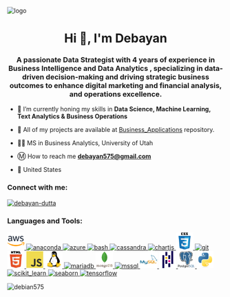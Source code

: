![logo](https://github.com/DebiAn575/DebiAn575/blob/main/Modern%20Minimal%20Technology%20Background%20Banner.png.png)
<h1 align="center">Hi 👋, I'm Debayan</h1>
<h3 align="center">A passionate Data Strategist with 4 years of experience in Business Intelligence and Data Analytics , specializing in data-driven decision-making and driving strategic business outcomes to enhance digital marketing and financial analysis, and operations excellence.</h3>

- 🌱 I’m currently honing my skills in **Data Science, Machine Learning, Text Analytics & Business Operations**

- :open_file_folder: All of my projects are available at [Business_Applications](https://github.com/DebiAn575/Business_Applications/tree/main) repository.

- 👨‍💻 MS in Business Analytics, University of Utah

- :m: How to reach me **debayan575@gmail.com**

- :round_pushpin: United States
  


<h3 align="left">Connect with me:</h3>
<p align="left">
<a href="https://linkedin.com/in/debayan-dutta" target="blank"><img align="center" src="https://raw.githubusercontent.com/rahuldkjain/github-profile-readme-generator/master/src/images/icons/Social/linked-in-alt.svg" alt="debayan-dutta" height="30" width="40" /></a>
</p>

<h3 align="left">Languages and Tools:</h3>
<p align="left"> <a href="https://aws.amazon.com" target="_blank" rel="noreferrer"> <img src="https://raw.githubusercontent.com/devicons/devicon/master/icons/amazonwebservices/amazonwebservices-original-wordmark.svg" alt="aws" width="40" height="40"/> </a>
<a href="https://www.anaconda.com/" target="_blank" rel="noreferrer"> <img src="https://cdn.jsdelivr.net/gh/devicons/devicon@latest/icons/anaconda/anaconda-original-wordmark.svg" alt="anaconda" width="40" height="40"/> </a> <a href="https://azure.microsoft.com/en-in/" target="_blank" rel="noreferrer"> <img src="https://www.vectorlogo.zone/logos/microsoft_azure/microsoft_azure-icon.svg" alt="azure" width="40" height="40"/> </a> <a href="https://www.gnu.org/software/bash/" target="_blank" rel="noreferrer"> <img src="https://www.vectorlogo.zone/logos/gnu_bash/gnu_bash-icon.svg" alt="bash" width="40" height="40"/> </a> <a href="https://cassandra.apache.org/" target="_blank" rel="noreferrer"> <img src="https://www.vectorlogo.zone/logos/apache_cassandra/apache_cassandra-icon.svg" alt="cassandra" width="40" height="40"/> </a> <a href="https://www.chartjs.org" target="_blank" rel="noreferrer"> <img src="https://www.chartjs.org/media/logo-title.svg" alt="chartjs" width="40" height="40"/> </a> <a href="https://www.w3schools.com/css/" target="_blank" rel="noreferrer"> <img src="https://raw.githubusercontent.com/devicons/devicon/master/icons/css3/css3-original-wordmark.svg" alt="css3" width="40" height="40"/> </a> <a href="https://git-scm.com/" target="_blank" rel="noreferrer"> <img src="https://www.vectorlogo.zone/logos/git-scm/git-scm-icon.svg" alt="git" width="40" height="40"/> </a> <a href="https://www.w3.org/html/" target="_blank" rel="noreferrer"> <img src="https://raw.githubusercontent.com/devicons/devicon/master/icons/html5/html5-original-wordmark.svg" alt="html5" width="40" height="40"/> </a> <a href="https://developer.mozilla.org/en-US/docs/Web/JavaScript" target="_blank" rel="noreferrer"> <img src="https://raw.githubusercontent.com/devicons/devicon/master/icons/javascript/javascript-original.svg" alt="javascript" width="40" height="40"/> </a> <a href="https://www.linux.org/" target="_blank" rel="noreferrer"> <img src="https://raw.githubusercontent.com/devicons/devicon/master/icons/linux/linux-original.svg" alt="linux" width="40" height="40"/> </a> <a href="https://mariadb.org/" target="_blank" rel="noreferrer"> <img src="https://www.vectorlogo.zone/logos/mariadb/mariadb-icon.svg" alt="mariadb" width="40" height="40"/> </a> <a href="https://www.mongodb.com/" target="_blank" rel="noreferrer"> <img src="https://raw.githubusercontent.com/devicons/devicon/master/icons/mongodb/mongodb-original-wordmark.svg" alt="mongodb" width="40" height="40"/> </a> <a href="https://www.microsoft.com/en-us/sql-server" target="_blank" rel="noreferrer"> <img src="https://www.svgrepo.com/show/303229/microsoft-sql-server-logo.svg" alt="mssql" width="40" height="40"/> </a> <a href="https://www.mysql.com/" target="_blank" rel="noreferrer"> <img src="https://raw.githubusercontent.com/devicons/devicon/master/icons/mysql/mysql-original-wordmark.svg" alt="mysql" width="40" height="40"/> </a> <a href="https://pandas.pydata.org/" target="_blank" rel="noreferrer"> <img src="https://raw.githubusercontent.com/devicons/devicon/2ae2a900d2f041da66e950e4d48052658d850630/icons/pandas/pandas-original.svg" alt="pandas" width="40" height="40"/> </a> <a href="https://www.postgresql.org" target="_blank" rel="noreferrer"> <img src="https://raw.githubusercontent.com/devicons/devicon/master/icons/postgresql/postgresql-original-wordmark.svg" alt="postgresql" width="40" height="40"/> </a> <a href="https://www.python.org" target="_blank" rel="noreferrer"> <img src="https://raw.githubusercontent.com/devicons/devicon/master/icons/python/python-original.svg" alt="python" width="40" height="40"/> </a> <a href="https://scikit-learn.org/" target="_blank" rel="noreferrer"> <img src="https://upload.wikimedia.org/wikipedia/commons/0/05/Scikit_learn_logo_small.svg" alt="scikit_learn" width="40" height="40"/> </a> <a href="https://seaborn.pydata.org/" target="_blank" rel="noreferrer"> <img src="https://seaborn.pydata.org/_images/logo-mark-lightbg.svg" alt="seaborn" width="40" height="40"/> </a> <a href="https://www.tensorflow.org" target="_blank" rel="noreferrer"> <img src="https://www.vectorlogo.zone/logos/tensorflow/tensorflow-icon.svg" alt="tensorflow" width="40" height="40"/> </a> <a img src="https://cdn.jsdelivr.net/gh/devicons/devicon@latest/icons/apachespark/apachespark-original-wordmark.svg" alt="ApacheSpark" width="40" height="40"/> </a>
<a img src="https://github.com/DebiAn575/DebiAn575/blob/main/power-bi-icon.svg" alt="PowerBI" width="40" height="40"/> </a>
<a img src="https://github.com/DebiAn575/DebiAn575/blob/main/tableau-software.svg" alt="Tableau" width="40" height="40"/> </a>
<a img src="https://cdn.jsdelivr.net/gh/devicons/devicon@latest/icons/r/r-original.svg" alt="R" width="40" height="40"/> </a>
<a img src="https://cdn.jsdelivr.net/gh/devicons/devicon@latest/icons/vscode/vscode-original.svg" alt="VSCode" width="40" height="40"/> </a>
<a img src="https://cdn.jsdelivr.net/gh/devicons/devicon@latest/icons/visualstudio/visualstudio-original.svg" alt="VS" width="40" height="40"/> </a>
<a img src="https://icongr.am/devicon/windows8-original.svg" alt="Windows_Server" width="40" height="40"/> </a>
<a img src="https://cdn.jsdelivr.net/gh/devicons/devicon@latest/icons/jira/jira-original.svg" alt="Jira" width="40" height="40"/> </a> </p>

<p><img align="center" src="https://github-readme-stats.vercel.app/api/top-langs?username=debian575&show_icons=true&locale=en&layout=compact" alt="debian575" /></p>
